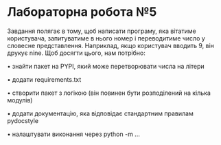 # Лабораторна робота №5
Завдання полягає в тому, щоб написати програму, яка вітатиме користувача, запитуватиме в нього номер і переводитиме число у словесне представлення. Наприклад, якщо користувач вводить 9, він друкує nine. Щоб досягти цього, нам потрібно:

• знайти пакет на PYPI, який може перетворювати числа на літери

• додати requirements.txt

• створити пакет з логікою (він повинен бути розподілений на кілька модулів)

• додати документацію, яка відповідає стандартним правилам pydocstyle

• налаштувати виконання через python -m ...


